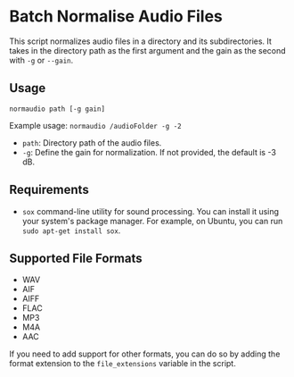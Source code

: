 # Batch Normalise Audio Files

This script normalizes audio files in a directory and its subdirectories. It takes in the directory path as the first argument and the gain as the second with `-g` or `--gain`.

## Usage

```shell
normaudio path [-g gain]
```

Example usage: `normaudio /audioFolder -g -2`

- `path`: Directory path of the audio files.
- `-g`: Define the gain for normalization. If not provided, the default is -3 dB.


## Requirements

- `sox` command-line utility for sound processing. You can install it using your system's package manager. For example, on Ubuntu, you can run `sudo apt-get install sox`.

## Supported File Formats

- WAV
- AIF
- AIFF
- FLAC
- MP3
- M4A
- AAC

If you need to add support for other formats, you can do so by adding the format extension to the `file_extensions` variable in the script.